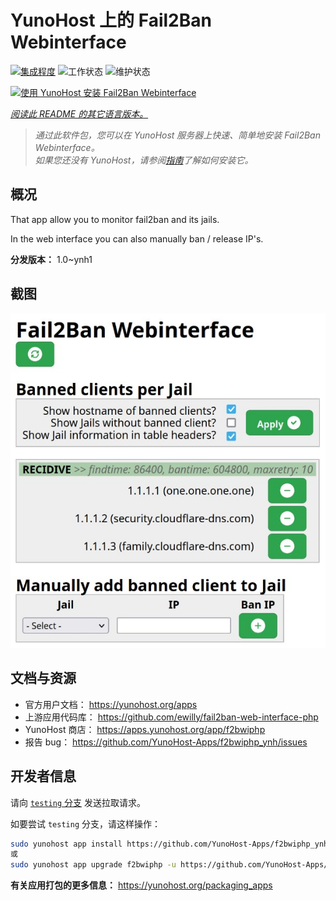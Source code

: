 <!--
注意：此 README 由 <https://github.com/YunoHost/apps/tree/master/tools/readme_generator> 自动生成
请勿手动编辑。
-->

# YunoHost 上的 Fail2Ban Webinterface

[![集成程度](https://dash.yunohost.org/integration/f2bwiphp.svg)](https://ci-apps.yunohost.org/ci/apps/f2bwiphp/) ![工作状态](https://ci-apps.yunohost.org/ci/badges/f2bwiphp.status.svg) ![维护状态](https://ci-apps.yunohost.org/ci/badges/f2bwiphp.maintain.svg)

[![使用 YunoHost 安装 Fail2Ban Webinterface](https://install-app.yunohost.org/install-with-yunohost.svg)](https://install-app.yunohost.org/?app=f2bwiphp)

*[阅读此 README 的其它语言版本。](./ALL_README.md)*

> *通过此软件包，您可以在 YunoHost 服务器上快速、简单地安装 Fail2Ban Webinterface。*  
> *如果您还没有 YunoHost，请参阅[指南](https://yunohost.org/install)了解如何安装它。*

## 概况

That app allow you to monitor fail2ban and its jails.

In the web interface you can also manually ban / release IP's.


**分发版本：** 1.0~ynh1

## 截图

![Fail2Ban Webinterface 的截图](./doc/screenshots/screenshot.jpg)

## 文档与资源

- 官方用户文档： <https://yunohost.org/apps>
- 上游应用代码库： <https://github.com/ewilly/fail2ban-web-interface-php>
- YunoHost 商店： <https://apps.yunohost.org/app/f2bwiphp>
- 报告 bug： <https://github.com/YunoHost-Apps/f2bwiphp_ynh/issues>

## 开发者信息

请向 [`testing` 分支](https://github.com/YunoHost-Apps/f2bwiphp_ynh/tree/testing) 发送拉取请求。

如要尝试 `testing` 分支，请这样操作：

```bash
sudo yunohost app install https://github.com/YunoHost-Apps/f2bwiphp_ynh/tree/testing --debug
或
sudo yunohost app upgrade f2bwiphp -u https://github.com/YunoHost-Apps/f2bwiphp_ynh/tree/testing --debug
```

**有关应用打包的更多信息：** <https://yunohost.org/packaging_apps>
